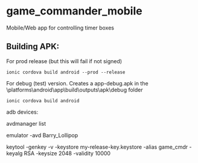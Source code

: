 # game_commander_mobile
Mobile/Web app for controlling timer boxes


## Building APK:


For prod release (but this will fail if not signed)
```
ionic cordova build android --prod --release
```

For debug (test) version.  Creates a app-debug.apk in the \platforms\android\app\build\outputs\apk\debug folder
```
ionic cordova build android 
```


adb devices:

avdmanager list

emulator -avd Barry_Lollipop



keytool -genkey -v -keystore my-release-key.keystore -alias game_cmdr -keyalg RSA -keysize 2048 -validity 10000


